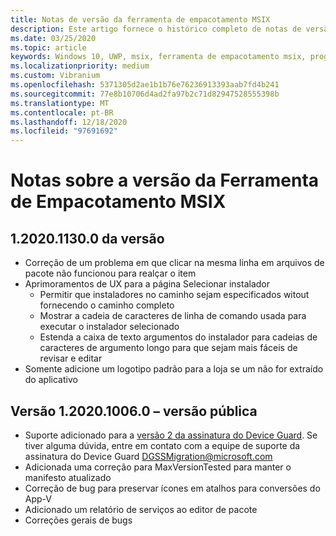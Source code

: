 ```yaml
---
title: Notas de versão da ferramenta de empacotamento MSIX
description: Este artigo fornece o histórico completo de notas de versão para diferentes versões da ferramenta de empacotamento MSIX.
ms.date: 03/25/2020
ms.topic: article
keywords: Windows 10, UWP, msix, ferramenta de empacotamento msix, programa Insider
ms.localizationpriority: medium
ms.custom: Vibranium
ms.openlocfilehash: 5371305d2ae1b1b76e76236913393aab7fd4b241
ms.sourcegitcommit: 77e8b10706d4ad2fa97b2c71d82947528555398b
ms.translationtype: MT
ms.contentlocale: pt-BR
ms.lasthandoff: 12/18/2020
ms.locfileid: "97691692"
---
```

# <a name="release-notes-for-the-msix-packaging-tool"></a>Notas sobre a versão da Ferramenta de Empacotamento MSIX

## <a name="version-1202011300"></a>1.2020.1130.0 da versão
- Correção de um problema em que clicar na mesma linha em arquivos de pacote não funcionou para realçar o item
- Aprimoramentos de UX para a página Selecionar instalador
  - Permitir que instaladores no caminho sejam especificados witout fornecendo o caminho completo
  - Mostrar a cadeia de caracteres de linha de comando usada para executar o instalador selecionado
  - Estenda a caixa de texto argumentos do instalador para cadeias de caracteres de argumento longo para que sejam mais fáceis de revisar e editar
- Somente adicione um logotipo padrão para a loja se um não for extraído do aplicativo

## <a name="version-1202010060---public-release"></a>Versão 1.2020.1006.0 – versão pública
- Suporte adicionado para a [versão 2 da assinatura do Device Guard](../../package/signing-package-device-guard-signing.md). Se tiver alguma dúvida, entre em contato com a equipe de suporte da assinatura do Device Guard DGSSMigration@microsoft.com
- Adicionada uma correção para MaxVersionTested para manter o manifesto atualizado
- Correção de bug para preservar ícones em atalhos para conversões do App-V
- Adicionado um relatório de serviços ao editor de pacote
- Correções gerais de bugs

